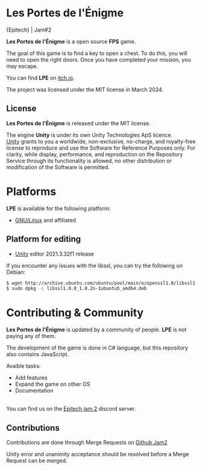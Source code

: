 # Les Portes de l'Énigme

{Epitech} | Jam#2

**Les Portes de l'Énigme** is a open source **FPS** game.

The goal of this game is to find a key to open a chest. To do this, you will need to open the right doors. Once you have completed your mission, you may escape.

You can find **LPE** on [itch.io](https://octavinavarro.itch.io/midnight-scenes-a-safe-place).

The project was licensed under the MIT license in March 2024.

## License

**Les Portes de l'Énigme** is released under the MIT license.

The engine **Unity** is under its own Unity Technologies ApS licence.\
[Unity](https://unity.com/fr/legal/licenses/unity-reference-only-license) grants to you a worldwide, non-exclusive, no-charge, and royalty-free license to reproduce and use the Software for Reference Purposes only. For clarity, while display, performance, and reproduction on the Repository Service through its functionality is allowed, no other distribution or modification of the Software is permitted.

# Platforms

**LPE** is available for the following platform:
- [GNU/Linux] and affiliated

[GNU/Linux]: https://www.itch.io/lpe/#download

## Platform for editing

- [Unity] editor 2021.3.32f1 release

If you encounter any issues with the libssl, you can try the following on Debian:

```bash
$ wget http://archive.ubuntu.com/ubuntu/pool/main/o/openssl1.0/libssl1.0.0_1.0.2n-1ubuntu5_amd64.deb
$ sudo dpkg -i libssl1.0.0_1.0.2n-1ubuntu5_amd64.deb
```

[Unity]: https://unity.com/unity-hub

# Contributing & Community

**Les Portes de l'Énigme** is updated by a community of people. **LPE** is not paying any of them.

The development of the game is done in C# language, but this repository also contains JavaScript.

Avaible tasks:
- Add features
- Expand the game on other OS
- Documentation

\
You can find us on the [Epitech jam 2](https://discord.gg/AEZDsDSDSD) discord server.

## Contributions

Contributions are done through Merge Requests on [Github Jam2](https://github.com/Thomasmass/Jam2.git)

Unity error and unanimity acceptance should be resolved before a Merge Request can be merged.